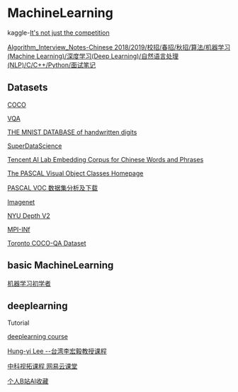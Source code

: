 # MachineLearning
kaggle-[It's not just the competition](https://www.kaggle.com/)

[Algorithm_Interview_Notes-Chinese  2018/2019/校招/春招/秋招/算法/机器学习(Machine Learning)/深度学习(Deep Learning)/自然语言处理(NLP)/C/C++/Python/面试笔记](https://github.com/imhuay/Algorithm_Interview_Notes-Chinese)

## Datasets
[COCO](http://cocodataset.org/#home)

[VQA](https://visualqa.org/?tdsourcetag=s_pctim_aiomsg)

[THE MNIST DATABASE of handwritten digits](http://yann.lecun.com/exdb/mnist/)

[SuperDataScience](https://www.superdatascience.com/pages/deep-learning)

[Tencent AI Lab Embedding Corpus for Chinese Words and Phrases](https://ai.tencent.com/ailab/nlp/embedding.html?client=tim&ADUIN=2437706590&ADSESSION=1541377967&ADTAG=CLIENT.QQ.5579_.0&ADPUBNO=26833)

[The PASCAL Visual Object Classes Homepage](http://host.robots.ox.ac.uk/pascal/VOC/)

[PASCAL VOC 数据集分析及下载](https://blog.csdn.net/zhangjunbob/article/details/52769381)

[Imagenet](http://imagenet.stanford.edu/synset?wnid=n02123394#)

[NYU Depth V2](https://cs.nyu.edu/~silberman/datasets/nyu_depth_v2.html)

[MPI-INf](https://www.mpi-inf.mpg.de/departments/computer-vision-and-multimodal-computing/research/vision-and-language/visual-turing-challenge/)

[Toronto COCO-QA Dataset](http://www.cs.toronto.edu/~mren/imageqa/data/cocoqa/)
## basic MachineLearning
[机器学习初学者](http://www.ai-start.com/)
## deeplearning
Tutorial

[deeplearning course](https://classroom.udacity.com/courses/ud730)

[Hung-yi Lee  --台湾李宏毅教授课程](http://speech.ee.ntu.edu.tw/~tlkagk/courses_MLDS18.html)

[中科视拓课程 网易云课堂](https://study.163.com/my?from=study)

[个人B站AI收藏](https://space.bilibili.com/33588731/favlist?fid=170040631&ftype=create)

